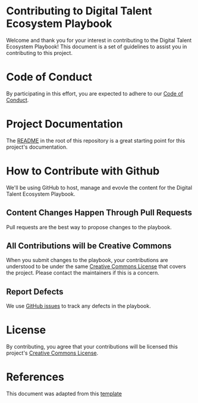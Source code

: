 # Contributing to Digital Talent Ecosystem Playbook
Welcome and thank you for your interest in contributing to the Digital Talent Ecosystem Playbook! This document is a set of guidelines to assist you in contributing to this project.

# Code of Conduct
By participating in this effort, you are expected to adhere to our [Code of Conduct](https://github.com/SADTxSAIT/dte-playbook/blob/main/CODE_OF_CONDUCT.md).

# Project Documentation
The [README](https://github.com/SADTxSAIT/dte-playbook/blob/main/README.md) in the root of this repository is a great starting point for this project's documentation.

# How to Contribute with Github
We'll be using GitHub to host, manage and evovle the content for the Digital Talent Ecosystem Playbook.

## Content Changes Happen Through Pull Requests
Pull requests are the best way to propose changes to the playbook.

## All Contributions will be Creative Commons
When you submit changes to the playbook, your contributions are understood to be under the same [Creative Commons License](https://github.com/SADTxSAIT/dte-playbook/blob/main/LICENSE) that covers the project. Please contact the maintainers if this is a concern.

## Report Defects
We use [GitHub issues](https://github.com/SADTxSAIT/dte-playbook/issues) to track any defects in the playbook.  

# License
By contributing, you agree that your contributions will be licensed this project's [Creative Commons License](https://github.com/SADTxSAIT/dte-playbook/blob/main/LICENSE).

# References
This document was adapted from this [template](https://gist.github.com/briandk/3d2e8b3ec8daf5a27a62)
